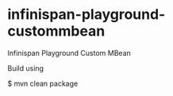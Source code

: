 infinispan-playground-custommbean
=================================

Infinispan Playground Custom MBean

Build using 

$ mvn clean package

